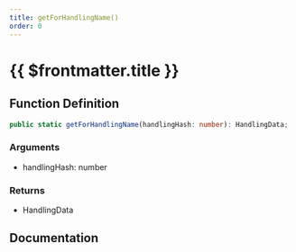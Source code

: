 ```yaml
---
title: getForHandlingName()
order: 0
---
```


# {{ $frontmatter.title }}

<!--@include: ./getForHandlingName_partial_header.md-->

## Function Definition

```ts
public static getForHandlingName(handlingHash: number): HandlingData;
```

### Arguments

* handlingHash: number

### Returns

* HandlingData

## Documentation

<!--@include: ./getForHandlingName_partial_footer.md-->
